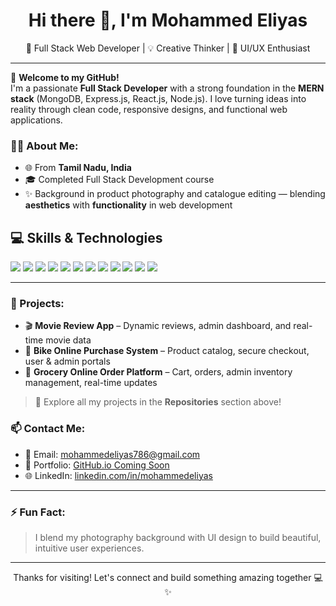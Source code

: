 <h1 align="center">Hi there 👋, I'm Mohammed Eliyas</h1>
<p align="center">
  🚀 Full Stack Web Developer | 💡 Creative Thinker | 🎨 UI/UX Enthusiast  
</p>

---

👋 **Welcome to my GitHub!**  
I'm a passionate **Full Stack Developer** with a strong foundation in the **MERN stack** (MongoDB, Express.js, React.js, Node.js). I love turning ideas into reality through clean code, responsive designs, and functional web applications.

### 👨‍💻 About Me:
- 🌐 From **Tamil Nadu, India**
- 🎓 Completed Full Stack Development course
- ✨ Background in product photography and catalogue editing — blending **aesthetics** with **functionality** in web development

## 💻 Skills & Technologies

<p align="left">
  <img src="https://img.shields.io/badge/Code-JavaScript-informational?style=flat&logo=javascript" />
  <img src="https://img.shields.io/badge/Code-HTML5-orange?style=flat&logo=html5" />
  <img src="https://img.shields.io/badge/Code-CSS3-blue?style=flat&logo=css3" />
  <img src="https://img.shields.io/badge/Frontend-React-blue?style=flat&logo=react" />
  <img src="https://img.shields.io/badge/Styling-TailwindCSS-teal?style=flat&logo=tailwind-css" />
  <img src="https://img.shields.io/badge/Styling-Bootstrap-purple?style=flat&logo=bootstrap" />
  <img src="https://img.shields.io/badge/State-Redux-593D88?style=flat&logo=redux" />
  <img src="https://img.shields.io/badge/Backend-Node.js-green?style=flat&logo=node.js" />
  <img src="https://img.shields.io/badge/Framework-Express.js-lightgrey?style=flat&logo=express" />
  <img src="https://img.shields.io/badge/Database-MongoDB-green?style=flat&logo=mongodb" />
  <img src="https://img.shields.io/badge/Tools-Git-black?style=flat&logo=git" />
  <img src="https://img.shields.io/badge/IDE-VSCode-blue?style=flat&logo=visual-studio-code" />

</p>

---
### 💼 Projects:
- 🎬 **Movie Review App** – Dynamic reviews, admin dashboard, and real-time movie data
- 🛵 **Bike Online Purchase System** – Product catalog, secure checkout, user & admin portals
- 🛒 **Grocery Online Order Platform** – Cart, orders, admin inventory management, real-time updates

> 🌟 Explore all my projects in the **Repositories** section above!

### 📫 Contact Me:
- 📧 Email: mohammedeliyas786@gmail.com  
- 🔗 Portfolio: [GitHub.io Coming Soon](#)
- 🌐 LinkedIn: [linkedin.com/in/mohammedeliyas](https://www.linkedin.com/in/mohammedeliyas-m/)

---

### ⚡ Fun Fact:
> I blend my photography background with UI design to build beautiful, intuitive user experiences.

---

<p align="center">Thanks for visiting! Let's connect and build something amazing together 💻✨</p>
